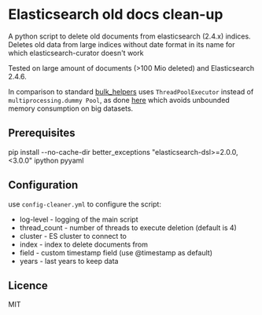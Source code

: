 # Elasticsearch old docs clean-up 

A python script to delete old documents from elasticsearch (2.4.x) indices. Deletes old data from large indices without date format in its name for which elasticsearch-curator doesn't work

Tested on large amount of documents (>100 Mio deleted) and Elasticsearch 2.4.6.

In comparison to standard [bulk_helpers](https://elasticsearch-py.readthedocs.io/en/2.4.0/helpers.html#bulk-helpers) uses `ThreadPoolExecutor` instead of `multiprocessing.dummy Pool`, as done [here](https://github.com/TeamHG-Memex/scrapy-cdr) which avoids unbounded memory consumption on big datasets.

## Prerequisites 

pip install --no-cache-dir better_exceptions "elasticsearch-dsl>=2.0.0,<3.0.0" ipython pyyaml

## Configuration

use `config-cleaner.yml` to configure the script:
  * log-level - logging of the main script
  * thread_count - number of threads to execute deletion (default is 4)
  * cluster - ES cluster to connect to 
  * index - index to delete documents from
  * field - custom timestamp field (use @timestamp as default)
  * years - last years to keep data

## Licence 
MIT 
